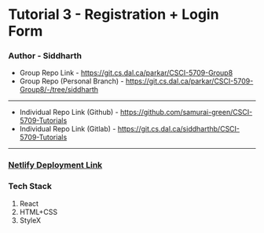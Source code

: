 # Tutorial 3 - Registration + Login Form

### Author - Siddharth

- Group Repo Link - https://git.cs.dal.ca/parkar/CSCI-5709-Group8
- Group Repo (Personal Branch) - https://git.cs.dal.ca/parkar/CSCI-5709-Group8/-/tree/siddharth
---
- Individual Repo Link (Github) - https://github.com/samurai-green/CSCI-5709-Tutorials
- Individual Repo Link (Gitlab) - https://git.cs.dal.ca/siddharthb/CSCI-5709-Tutorials
---

### [Netlify Deployment Link]()

### Tech Stack
1. React
2. HTML+CSS
3. StyleX
